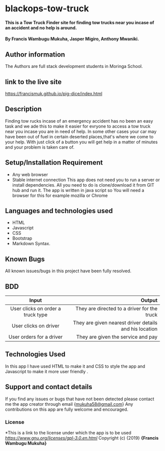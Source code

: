 # blackops-tow-truck
#### This is a Tow Truck Finder site for finding tow trucks near you incase of an accident and no help is around.
#### By Francis Wambugu Mukuha, Jasper Migiro, Anthony Mwaniki.
## Author information
The Authors are full stack development students in Moringa School.
## link to the live site
https://francismuk.github.io/pig-dice/index.html
## Description
Finding tow rucks incase of an emergency accident has no been an easy task and we ade this to make it easier for evryone to access a tow truck near you incase you are in need of help. In some other cases your car may have been out of fuel in certain deserted places,that's where we come to your help. With just click of a button you will get help in a matter of minutes and your problem is taken care of.
## Setup/Installation Requirement
* Any web browser
* Stable internet connection
This app does not need you to run a server or install dependencies. All you need to do is clone/download it from GIT hub and run it. The app is written in java script so You will need a browser for this for example mozilla or Chrome
## Languages and technologies used
* HTML
* Javascript
* CSS
* Bootstrap
* Markdown Syntax.
## Known Bugs
All known issues/bugs in this project have been fully resolved. 
## BDD
|Input                            | Output                                                                  |
|:-------------------------------:|------------------------------------------------------------------------:|
|User clicks on order a truck type| They are directed to a driver for the truck                             |
|User clicks on driver            | They are given nearest driver details and his location                  |
|User orders for a driver         | They are given the service and pay                               |

 

## Technologies Used
In this app I have used HTML to make it and CSS to style the app and Javascript to make it more user friendly .
## Support and contact details
If you find any issues or bugs that have not been detected please contact me the app creator through email {mukuha58@gmail.com} Any contributions on this app are fully welcome and encouraged.
### License
*This is a link to the license under which the app is to be used
*https://www.gnu.org/licenses/gpl-3.0.en.html*
Copyright (c) {2019} **{Francis Wambugu Mukuha}**
